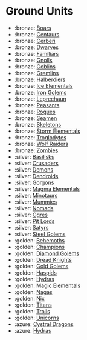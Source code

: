 # Ground Units

- :bronze: [Boars](boars.md)
- :bronze: [Centaurs](centaurs.md)
- :bronze: [Cerberi](cerberi.md)
- :bronze: [Dwarves](dwarves.md)
- :bronze: [Familiars](familiars.md)
- :bronze: [Gnolls](gnolls.md)
- :bronze: [Goblins](goblins.md)
- :bronze: [Gremlins](gremlins.md)
- :bronze: [Halberdiers](halberdiers.md)
- :bronze: [Ice Elementals](ice_elementals.md)
- :bronze: [Iron Golems](iron_golems.md)
- :bronze: [Leprechaun](leprechaun.md)
- :bronze: [Peasants](peasants.md)
- :bronze: [Rogues](rogues.md)
- :bronze: [Seamen](seamen.md)
- :bronze: [Skeletons](skeletons.md)
- :bronze: [Storm Elementals](storm_elementals.md)
- :bronze: [Troglodytes](troglodytes.md)
- :bronze: [Wolf Raiders](wolf_raiders.md)
- :bronze: [Zombies](zombies.md)
- :silver: [Basilisks](basilisks.md)
- :silver: [Crusaders](crusaders.md)
- :silver: [Demons](demons.md)
- :silver: [Dendroids](dendroids.md)
- :silver: [Gorgons](gorgons.md)
- :silver: [Magma Elementals](magma_elementals.md)
- :silver: [Minotaurs](minotaurs.md)
- :silver: [Mummies](mummies.md)
- :silver: [Nomads](nomads.md)
- :silver: [Ogres](ogres.md)
- :silver: [Pit Lords](pit_lords.md)
- :silver: [Satyrs](satyrs.md)
- :silver: [Steel Golems](steel_golems.md)
- :golden: [Behemoths](behemoths.md)
- :golden: [Champions](champions.md)
- :golden: [Diamond Golems](diamond_golems.md)
- :golden: [Dread Knights](dread_knights.md)
- :golden: [Gold Golems](gold_golems.md)
- :golden: [Haspids](haspids.md)
- :golden: [Hydras](hydras.md)
- :golden: [Magic Elementals](magic_elementals.md)
- :golden: [Nagas](nagas.md)
- :golden: [Nix](nix.md)
- :golden: [Titans](titans.md)
- :golden: [Trolls](trolls.md)
- :golden: [Unicorns](unicorns.md)
- :azure: [Cystral Dragons](cystral_dragons.md)
- :azure: [Hydras](hydras.md)